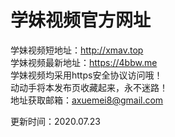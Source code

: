 # 学妹视频官方网址

学妹视频短地址：http://xmav.top<br />
学妹视频最新地址：https://4bbw.me<br />
学妹视频均采用https安全协议访问哦！<br />
动动手将本发布页收藏起来，永不迷路！<br />
地址获取邮箱：axuemei8@gmail.com

更新时间：2020.07.23
